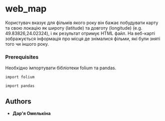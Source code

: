 # web_map

Користувач вказує для фільмів якого року він бажає побудувати карту та свою локацію як широту (latitude) та довготу (longitude) (e.g. 49.83826,24.02324), і як результат отримує HTML файл. На веб-карті зображується інформація про місця де знімалися фільми, які були зняті того чи іншого року.


### Prerequisites

Необхідно імпортувати бібліотеки folium та pandas. 
```
import folium
```
```
import pandas
```

## Authors

* **Дар'я Омелькіна**
